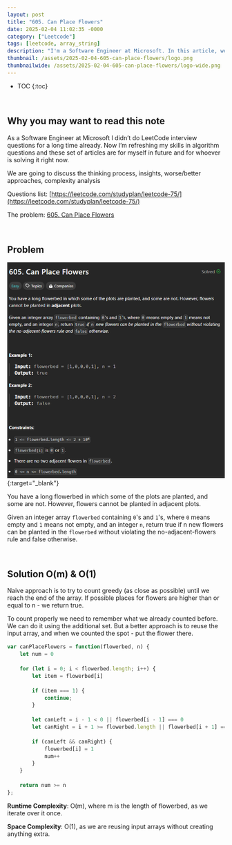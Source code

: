 ```yaml
---
layout: post
title: "605. Can Place Flowers"
date: 2025-02-04 11:02:35 -0000
category: ["Leetcode"]
tags: [leetcode, array_string]
description: "I'm a Software Engineer at Microsoft. In this article, we will review, solve, and analyze LeetCode questions. Today, we are tackling an easy problem called '605. Can Place Flowers'. We will solve it and then analyze their time and space complexity."
thumbnail: /assets/2025-02-04-605-can-place-flowers/logo.png
thumbnailwide: /assets/2025-02-04-605-can-place-flowers/logo-wide.png
---
```


* TOC
{:toc}


<br>

## **Why you may want to read this note**

As a Software Engineer at Microsoft I didn’t do LeetCode interview questions for a long time already. Now I’m refreshing my skills in algorithm questions and these set of articles are for myself in future and for whoever is solving it right now. 
 
We are going to discuss the thinking process, insights, worse/better approaches, complexity analysis 


Questions list: [https://leetcode.com/studyplan/leetcode-75/](https://leetcode.com/studyplan/leetcode-75/)

The problem:  [605. Can Place Flowers](https://leetcode.com/problems/can-place-flowers/?envType=study-plan-v2&envId=leetcode-75)



<br>

## **Problem**


[![alt_text](/assets/2025-02-04-605-can-place-flowers/image1.png "image_tooltip")](/assets/2025-02-04-605-can-place-flowers/image1.png "image_tooltip"){:target="_blank"}


 
You have a long flowerbed in which some of the plots are planted, and some are not. However, flowers cannot be planted in adjacent plots.

Given an integer array `flowerbed` containing `0`'s and `1`'s, where `0` means empty and `1` means not empty, and an integer `n`, return true if n new flowers can be planted in the `flowerbed` without violating the no-adjacent-flowers rule and false otherwise.



<br>

## **Solution O(m) & O(1)**

Naive approach is to try to count greedy (as close as possible) until we reach the end of the array. If possible places for flowers are higher than or equal to n - we return true.

To count properly we need to remember what we already counted before. We can do it using the additional set. But a better approach is to reuse the input array, and when we counted the spot - put the flower there.

```js
var canPlaceFlowers = function(flowerbed, n) {
    let num = 0

    for (let i = 0; i < flowerbed.length; i++) {
        let item = flowerbed[i]

        if (item === 1) {
            continue;
        }

        let canLeft = i - 1 < 0 || flowerbed[i - 1] === 0
        let canRight = i + 1 >= flowerbed.length || flowerbed[i + 1] === 0

        if (canLeft && canRight) {
            flowerbed[i] = 1
            num++
        }
    }

    return num >= n
};
```

**Runtime Complexity**: O(m), where m is the length of flowerbed, as we iterate over it once.

**Space Complexity**: O(1), as we are reusing input arrays without creating anything extra.
